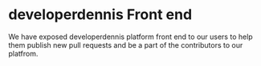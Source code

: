 # developerdennis Front end
We have exposed developerdennis platform front end to our users to help them publish new pull requests and be a part of the contributors to our platfrom.
